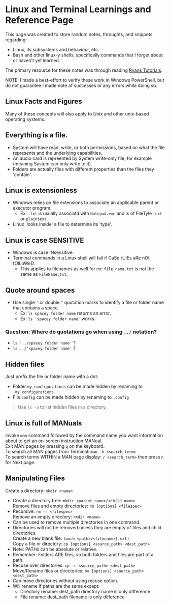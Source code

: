 # Linux and Terminal Learnings and Reference Page  
This page was created to store random notes, throughts, and snippets regarding:  
- Linux, its subsystems and behaviour, etc.  
- Bash and other linux-y shells, specifically commands that I forget about or haven't yet learned.  

The primary resource for these notes was through reading [Ryans Tutorials](https://ryanstutorials.net/linuxtutorial/).  

NOTE: I made a best-effort to verify these work in Windows PowerShell, but do not guarantee I made note of successes or any errors while doing so.

## Linux Facts and Figures
Many of these concepts will also apply to Unix and other unix-based operating systems.  

## Everything is a file.
- System will have read, write, or both permissions, based on what the file represents and the underlying capabilities.
- An audio card is repreented by System write-only file, for example (meaning System can only write to it).  
- Folders are actually files with different properties than the files they 'contain'.  

## Linux is extensionless
- Windows relies on file extensions to associate an applicable parent or executor program.  
  - Ex: `.txt` is usually associatd with `Notepad.exe` and is of FileTyle `text` or `plaintext`.  
- Linux 'looks inside' a file to determine its 'type'.

## Linux is case SENSITIVE  
- Windows is case INsensitive. 
- Terminal commands in a Linux shell will fail if CaSe rUlEs aRe nOt fOlLoWeD.  
  - This applies to filenames as well for ex: `file_name.txt` is not the same as `FileName.txt`.  

## Quote around spaces
- Use single `'` or double `"` quotation marks to identify a file or folder name that contains a space.  
  - Ex: `ls spacey folder name` returns an error.  
  - Ex: `ls 'spacey folder name'` works.  
  
### Question: Where do quotations go when using `../` notation?  
- `ls '../spacey folder name'` ?  
- `ls ../'spacey folder name'` ?  

## Hidden files
Just prefix the file or folder name with a dot:
- Folder `my_configurations` can be made hidden by renaming to `.my_configurations`  
- File `config` can be made hidden by renaming to `.config`  
> Use `ls -a` to list hidden files in a directory.  

## Linux is full of MANuals
Invoke `man` command followed by the command name you want information about to get an on-screen instruction MANual.  
Exit MAN pages by pressing `q` on the keyboard.  
To search all MAN pages from Terminal: `man -k <search_term>`  
To search terms WITHIN a MAN page display: `/ <search_term>` then press `n` for Next page.  

## Manipulating Files
Create a directory: `mkdir <name>`  
- Create a directory tree: `mkdir <parent_name>/<child_name>`  
Remove files and empty directories: `rm [options] <filespec>`  
- Recursive: `rm -r <filespec>`  
Remove an empty directory: `rmdir <name>`  
- Can be used to remove multiple directories in one command.  
- Directories will not be removed unless they are empty of files and child directories.  
Create a new blank file: `touch <path>/<filename>[.ext]`  
Copy a file or directory: `cp [options] <source_path> <dest_path>`  
- Note: PATHs can be absolute or relative.  
- Remember: Folders ARE files, so both folders and files are part of a path.  
- Recuse over directories: `cp -r <source_path> <dest_path>`  
Move/Rename files or directories: `mv [options] <source_path> <dest_path>`  
- Can move directories without using recuse option.
- Will rename if paths are the same except:  
  - Directory rename: dest_path directory name is only difference  
  - File rename: dest_path filename is only difference  


